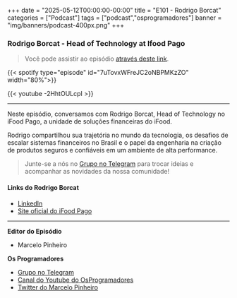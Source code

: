 +++
date = "2025-05-12T00:00:00-00:00"
title = "E101 - Rodrigo Borcat"
categories = ["Podcast"]
tags = ["podcast","osprogramadores"]
banner = "img/banners/podcast-400px.png"
+++

### Rodrigo Borcat - Head of Technology at Ifood Pago
> Você pode assistir ao episódio [através deste link](https://www.youtube.com/watch?v=-2HhtOULcpI).

{{< spotify type="episode" id="7uTovxWFreJC2oNBPMKzZO" width="80%">}}

{{< youtube -2HhtOULcpI >}}

___

Neste episódio, conversamos com Rodrigo Borcat, Head of Technology no iFood Pago, a unidade de soluções financeiras do iFood.

Rodrigo compartilhou sua trajetória no mundo da tecnologia, os desafios de escalar sistemas financeiros no Brasil e o papel da engenharia na criação de produtos seguros e confiáveis em um ambiente de alta performance.

> Junte-se a nós no [Grupo no Telegram](https://t.me/osprogramadores) para trocar ideias e acompanhar as novidades da nossa comunidade!

#### Links do Rodrigo Borcat

* [LinkedIn](https://www.linkedin.com/in/rborcat/)
* [Site oficial do iFood Pago](https://institucional.ifood.com.br/ifood-pago/)
___


**Editor do Episódio**

- Marcelo Pinheiro

**Os Programadores**

- [Grupo no Telegram](https://t.me/osprogramadores)
- [Canal do Youtube do OsProgramadores](https://www.youtube.com/channel/UCt_YNYGl6K5yNXlXEQDdwWg?view_as=subscriber)
- [Twitter do Marcelo Pinheiro](https://twitter.com/mpinheir)
